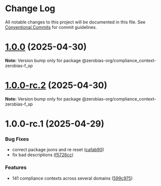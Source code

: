 # Change Log

All notable changes to this project will be documented in this file.
See [Conventional Commits](https://conventionalcommits.org) for commit guidelines.

# [1.0.0](https://github.com/zerobias-org/compliance_context/compare/@zerobias-org/compliance_context-zerobias-f_sp@1.0.0-rc.2...@zerobias-org/compliance_context-zerobias-f_sp@1.0.0) (2025-04-30)

**Note:** Version bump only for package @zerobias-org/compliance_context-zerobias-f_sp





# [1.0.0-rc.2](https://github.com/zerobias-org/compliance_context/compare/@zerobias-org/compliance_context-zerobias-f_sp@1.0.0-rc.1...@zerobias-org/compliance_context-zerobias-f_sp@1.0.0-rc.2) (2025-04-30)

**Note:** Version bump only for package @zerobias-org/compliance_context-zerobias-f_sp





# 1.0.0-rc.1 (2025-04-29)


### Bug Fixes

* correct package jsons and re reset ([cafab90](https://github.com/zerobias-org/compliance_context/commit/cafab90b3771e45ffeefa4ea2dca415266baa99f))
* fix bad descriptions ([f5726cc](https://github.com/zerobias-org/compliance_context/commit/f5726cc749df176f6d8e37f3d2ed07b1302f60e5))


### Features

* 141 compliance contexts across several domains ([599c975](https://github.com/zerobias-org/compliance_context/commit/599c975fcf3da5bbfffe4113c7f5f793e5231e68))
